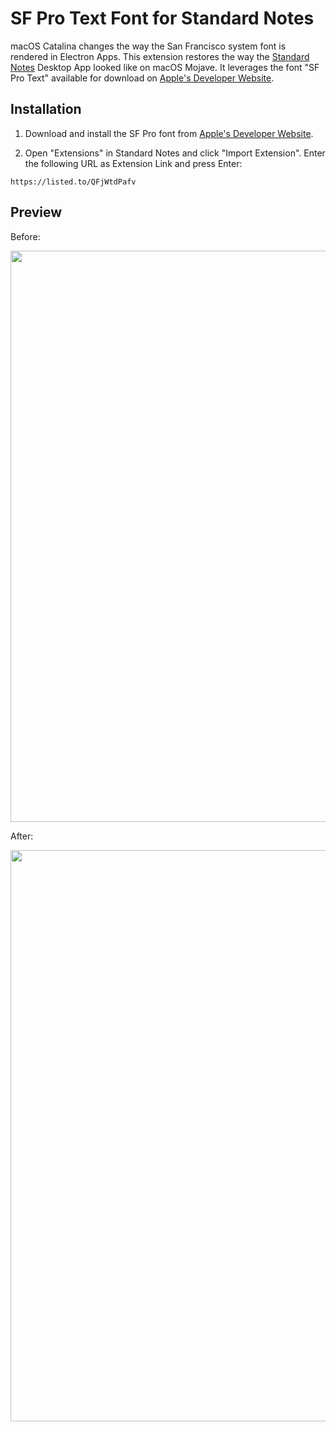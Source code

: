 # SF Pro Text Font for Standard Notes

macOS Catalina changes the way the San Francisco system font is rendered in Electron Apps. This extension restores the way the [Standard Notes](https://standardnotes.org) Desktop App looked like on macOS Mojave. It leverages the font "SF Pro Text" available for download on [Apple's Developer Website](https://developer.apple.com/fonts/).

## Installation

1. Download and install the SF Pro font from [Apple's Developer Website](https://developer.apple.com/fonts/).

2. Open "Extensions" in Standard Notes and click "Import Extension". Enter the following URL as Extension Link and press Enter:

```
https://listed.to/QFjWtdPafv
```

## Preview

Before:

<img src="https://github.com/christianhans/sn-sf-pro-text-font/blob/master/before.png" width="914px">

After:

<img src="https://github.com/christianhans/sn-sf-pro-text-font/blob/master/after.png" width="914px">